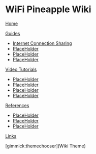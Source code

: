 # WiFi Pineapple Wiki

[Home](index.md)

[Guides]()

  * [Internet Connection Sharing](ics.md)
  * [PlaceHolder](guide1.md)
  * [PlaceHolder](guide1.md)
  * [PlaceHolder](guide1.md)

[Video Tutorials]()

  * [PlaceHolder](guide1.md)
  * [PlaceHolder](guide1.md)
  * [PlaceHolder](guide1.md)
  * [PlaceHolder](guide1.md)

[References]()

  * [PlaceHolder](guide1.md)
  * [PlaceHolder](guide1.md)
  * [PlaceHolder](guide1.md)

[Links](links.md)

[gimmick:themechooser](Wiki Theme)